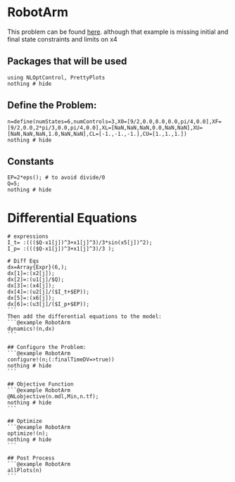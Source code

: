 # RobotArm

This problem can be found [here](http://www.gpops2.com/Examples/RobotArm.html).
 although that example is missing initial and final state constraints and limits on x4


## Packages that will be used
```@example RobotArm
using NLOptControl, PrettyPlots
nothing # hide
```

## Define the Problem:
```@example RobotArm
n=define(numStates=6,numControls=3,X0=[9/2,0.0,0.0,0.0,pi/4,0.0],XF=[9/2,0.0,2*pi/3,0.0,pi/4,0.0],XL=[NaN,NaN,NaN,0.0,NaN,NaN],XU=[NaN,NaN,NaN,1.0,NaN,NaN],CL=[-1.,-1.,-1.],CU=[1.,1.,1.])
nothing # hide
```

## Constants
```@example RobotArm
EP=2*eps(); # to avoid divide/0
Q=5;
nothing # hide
```

# Differential Equations

````@example RobotArm
# expressions
I_t= :((($Q-x1[j])^3+x1[j]^3)/3*sin(x5[j])^2);
I_p= :((($Q-x1[j])^3+x1[j]^3)/3 );

# Diff Eqs
dx=Array{Expr}(6,);
dx[1]=:(x2[j]);
dx[2]=:(u1[j]/$Q);
dx[3]=:(x4[j]);
dx[4]=:(u2[j]/($I_t+$EP));
dx[5]=:(x6[j]);
dx[6]=:(u3[j]/($I_p+$EP));
```
Then add the differential equations to the model:
```@example RobotArm
dynamics!(n,dx)
```

## Configure the Problem:
```@example RobotArm
configure!(n;(:finalTimeDV=>true))
nothing # hide
```

## Objective Function
```@example RobotArm
@NLobjective(n.mdl,Min,n.tf);
nothing # hide
```

## Optimize
```@example RobotArm
optimize!(n);
nothing # hide
```

## Post Process
```@example RobotArm
allPlots(n)
```
